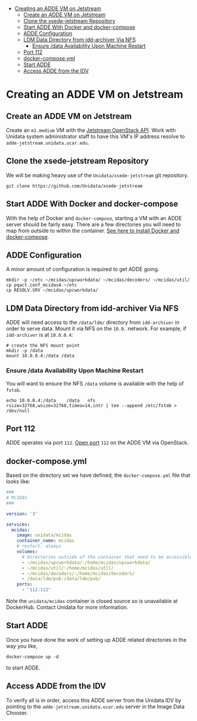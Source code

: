 - [Creating an ADDE VM on Jetstream](#h-E8DA29EC)
  - [Create an ADDE VM on Jetstream](#h-10109CCE)
  - [Clone the xsede-jetstream Repository](#h-E6D3D21F)
  - [Start ADDE With Docker and docker-compose](#h-0897ADA4)
  - [ADDE Configuration](#h-C9A644E9)
  - [LDM Data Directory from idd-archiver Via NFS](#h-D58FB64C)
    - [Ensure /data Availability Upon Machine Restart](#h-C586CD26)
  - [Port 112](#h-3E2295A4)
  - [docker-compose.yml](#h-E8896F4D)
  - [Start ADDE](#h-CD5F66AF)
  - [Access ADDE from the IDV](#h-F5719715)



<a id="h-E8DA29EC"></a>

# Creating an ADDE VM on Jetstream


<a id="h-10109CCE"></a>

## Create an ADDE VM on Jetstream

Create an `m1.medium` VM with the [Jetstream OpenStack API](../../openstack/readme.md). Work with Unidata system administrator staff to have this VM's IP address resolve to `adde-jetstream.unidata.ucar.edu`.


<a id="h-E6D3D21F"></a>

## Clone the xsede-jetstream Repository

We will be making heavy use of the `Unidata/xsede-jetstream` git repository.

```shell
git clone https://github.com/Unidata/xsede-jetstream
```


<a id="h-0897ADA4"></a>

## Start ADDE With Docker and docker-compose

With the help of Docker and `docker-compose`, starting a VM with an ADDE server should be fairly easy. There are a few directories you will need to map from outside to within the container. [See here to install Docker and docker-compose](../../vm-init-readme.md).


<a id="h-C9A644E9"></a>

## ADDE Configuration

A minor amount of configuration is required to get ADDE going.

```shell
mkdir -p ~/etc ~/mcidas/upcworkdata/ ~/mcidas/decoders/ ~/mcidas/util/
cp pqact.conf_mcidasA ~/etc
cp RESOLV.SRV ~/mcidas/upcworkdata/
```


<a id="h-D58FB64C"></a>

## LDM Data Directory from idd-archiver Via NFS

ADDE will need access to the `/data/ldm/` directory from `idd-archiver` in order to serve data. Mount it via NFS on the `10.0.` network. For example, if `idd-archiver` is at `10.0.0.4`:

```shell
# create the NFS mount point
mkdir -p /data
mount 10.0.0.4:/data /data
```


<a id="h-C586CD26"></a>

### Ensure /data Availability Upon Machine Restart

You will want to ensure the NFS `/data` volume is available with the help of `fstab`.

```shell
echo 10.0.0.4:/data    /data   nfs rsize=32768,wsize=32768,timeo=14,intr | tee --append /etc/fstab > /dev/null
```


<a id="h-3E2295A4"></a>

## Port 112

ADDE operates via port `112`. [Open port](../../openstack/readme.md) `112` on the ADDE VM via OpenStack.


<a id="h-E8896F4D"></a>

## docker-compose.yml

Based on the directory set we have defined, the `docker-compose.yml` file that looks like:

```yaml
###
# McIDAS
###

version: '3'

services:
  mcidas:
    image: unidata/mcidas
    container_name: mcidas
    # restart: always
    volumes:
      # Directories outside of the container that need to be accessible
      - ~/mcidas/upcworkdata/:/home/mcidas/upcworkdata/
      - ~/mcidas/util/:/home/mcidas/util/
      - ~/mcidas/decoders/:/home/mcidas/decoders/
      - /data/ldm/pub:/data/ldm/pub/
    ports:
      - "112:112"
```

Note the `unidata/mcidas` container is closed source so is unavailable at DockerHub. Contact Unidata for more information.


<a id="h-CD5F66AF"></a>

## Start ADDE

Once you have done the work of setting up ADDE related directories in the way you like,

```shell
docker-compose up -d
```

to start ADDE.


<a id="h-F5719715"></a>

## Access ADDE from the IDV

To verify all is in order, access this ADDE server from the Unidata IDV by pointing to the `adde-jetstream.unidata.ucar.edu` server in the Image Data Chooser.
